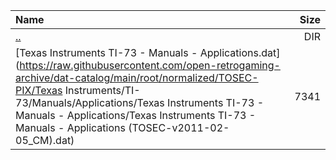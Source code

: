 |Name|Size|
|:---|---:|
|[..](../index.html)|DIR|
|[Texas Instruments TI-73 - Manuals - Applications.dat](https://raw.githubusercontent.com/open-retrogaming-archive/dat-catalog/main/root/normalized/TOSEC-PIX/Texas Instruments/TI-73/Manuals/Applications/Texas Instruments TI-73 - Manuals - Applications/Texas Instruments TI-73 - Manuals - Applications (TOSEC-v2011-02-05_CM).dat)|7341|
